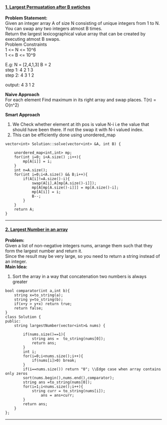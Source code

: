 #### [1. Largest Permuatation after B swtiches](https://www.interviewbit.com/old/problems/largest-permutation/)

**Problem Statement:**  
Given an integer array A of size N consisting of unique integers from 1 to N. You can swap any two integers atmost B times.  
Return the largest lexicographical value array that can be created by executing atmost B swaps.  
Problem Constraints  
1 <= N <= 10^6  
1 <= B <= 10^9  

E.g: N = [2,4,1,3] B = 2  
step 1: 4 2 1 3  
step 2: 4 3 1 2  

output: 4 3 1 2  

**Naive Approach**  
For each element Find maximum in its right array and swap places. T(n) = O(n^2)

**Smart Approach**  
1. We Check whether element at ith pos is value N-i i.e the value that should have been there. If not the swap it with N-i valued index.  
2. This can be efficiently done using unordered_map

```
vector<int> Solution::solve(vector<int> &A, int B) {
    
    unordered_map<int,int> mp;
    for(int i=0; i<A.size() ;i++){
        mp[A[i]] = i;
    }
    int n=A.size();
    for(int i=0;i<A.size() && B;i++){
        if(A[i]!=A.size()-i){
            swap(A[i],A[mp[A.size()-i]]);
            mp[A[mp[A.size()-i]]] = mp[A.size()-i];
            mp[A[i]] = i;
            B--;
        }
    }
    return A;
}

```

---

#### [2. Largest Number in an array](https://leetcode.com/problems/largest-number/)
**Problem:**  
Given a list of non-negative integers nums, arrange them such that they form the largest number and return it.  
Since the result may be very large, so you need to return a string instead of an integer.  
**Main Idea:**  
1. Sort the array in a way that concatenation two numbers is always greater

```
bool comparator(int a,int b){
    string x=to_string(a);
    string y=to_string(b);
    if(x+y > y+x) return true;
    return false;
}
class Solution {
public:
    string largestNumber(vector<int>& nums) {
        
        if(nums.size()==1){
            string ans =  to_string(nums[0]);
            return ans;
        }
        int i;
        for(i=0;i<nums.size();i++){
            if(nums[i]>0) break;
        }
        if(i==nums.size()) return "0"; \\Edge case when array contains only zeros
        sort(nums.begin(),nums.end(),comparator);
        string ans =to_string(nums[0]);
        for(i=1;i<nums.size();i++){
            string curr = to_string(nums[i]);
                ans = ans+curr;
        }
        return ans;
    }
};
```
---

